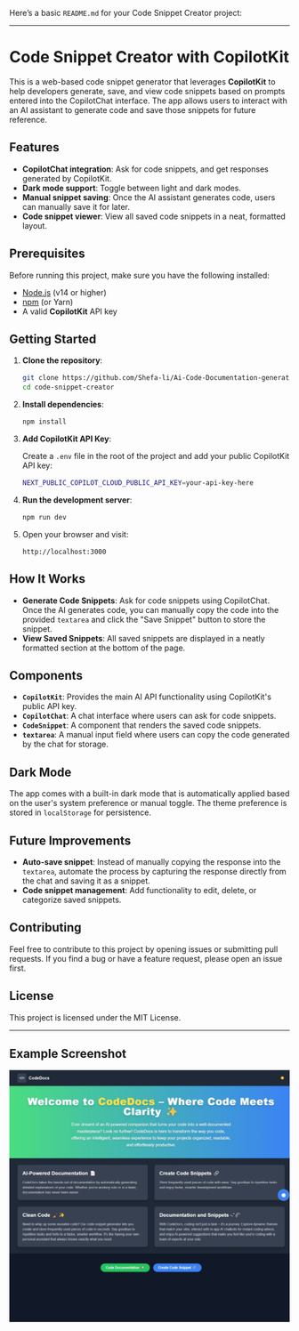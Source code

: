 Here’s a basic `README.md` for your Code Snippet Creator project:

---

# Code Snippet Creator with CopilotKit

This is a web-based code snippet generator that leverages **CopilotKit** to help developers generate, save, and view code snippets based on prompts entered into the CopilotChat interface. The app allows users to interact with an AI assistant to generate code and save those snippets for future reference.

## Features

- **CopilotChat integration**: Ask for code snippets, and get responses generated by CopilotKit.
- **Dark mode support**: Toggle between light and dark modes.
- **Manual snippet saving**: Once the AI assistant generates code, users can manually save it for later.
- **Code snippet viewer**: View all saved code snippets in a neat, formatted layout.

## Prerequisites

Before running this project, make sure you have the following installed:

- [Node.js](https://nodejs.org/en/) (v14 or higher)
- [npm](https://www.npmjs.com/) (or Yarn)
- A valid **CopilotKit** API key

## Getting Started

1. **Clone the repository**:

    ```bash
    git clone https://github.com/Shefa-li/Ai-Code-Documentation-generator
    cd code-snippet-creator
    ```

2. **Install dependencies**:

    ```bash
    npm install
    ```

3. **Add CopilotKit API Key**:

   Create a `.env` file in the root of the project and add your public CopilotKit API key:

    ```bash
    NEXT_PUBLIC_COPILOT_CLOUD_PUBLIC_API_KEY=your-api-key-here
    ```

4. **Run the development server**:

    ```bash
    npm run dev
    ```

5. Open your browser and visit:

    ```
    http://localhost:3000
    ```

## How It Works

- **Generate Code Snippets**: Ask for code snippets using CopilotChat. Once the AI generates code, you can manually copy the code into the provided `textarea` and click the "Save Snippet" button to store the snippet.
- **View Saved Snippets**: All saved snippets are displayed in a neatly formatted section at the bottom of the page.

## Components

- **`CopilotKit`**: Provides the main AI API functionality using CopilotKit's public API key.
- **`CopilotChat`**: A chat interface where users can ask for code snippets.
- **`CodeSnippet`**: A component that renders the saved code snippets.
- **`textarea`**: A manual input field where users can copy the code generated by the chat for storage.

## Dark Mode

The app comes with a built-in dark mode that is automatically applied based on the user's system preference or manual toggle. The theme preference is stored in `localStorage` for persistence.

## Future Improvements

- **Auto-save snippet**: Instead of manually copying the response into the `textarea`, automate the process by capturing the response directly from the chat and saving it as a snippet.
- **Code snippet management**: Add functionality to edit, delete, or categorize saved snippets.

## Contributing

Feel free to contribute to this project by opening issues or submitting pull requests. If you find a bug or have a feature request, please open an issue first.

## License

This project is licensed under the MIT License.

---

## Example Screenshot

![Screenshot](https://github.com/Shefa-li/Ai-Code-Documentation-generator/blob/main/Screenshot-1.jpeg)

